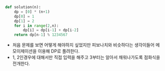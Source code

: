 ```py
def solution(n):
    dp = [0] * (n+1)
    dp[0] = 1
    dp[1] = 2
    for i in range(2,n):
        dp[i] = dp[i-1] + dp[i-2]
    return dp[n-1] % 1234567
```

- 처음 문제를 보면 어떻게 해야하지 싶었지만 피보나치와 비슷하다는 생각이들어 메모이제이션을 이용해 DP로 풀려한다.
- 1, 2인경우에 대해서만 직접 입력을 해주고 3부터는 알아서 채워나가도록 점화식을 전개한다.
